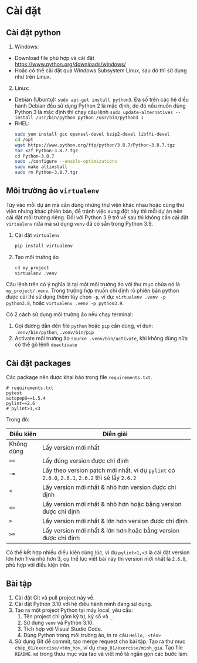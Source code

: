 # Cài đặt

## Cài đặt python

1. Windows:
- Download file phù hợp và cài đặt https://www.python.org/downloads/windows/
- Hoặc có thể cài đặt qua Windows Subsystem Linux, sau đó thì sử dụng như trên Linux.
2. Linux:
- Debian (Ubuntu): `sudo apt-get install python3`. Đa số trên các hệ điều hành Debian đều sử dụng Python 2 là mặc định, do đó nếu muốn dùng Python 3 là mặc định thì chạy câu lệnh `sudo update-alternatives --install /usr/bin/python python /usr/bin/python3 1`
- RHEL:
    ```bash
    sudo yum install gcc openssl-devel bzip2-devel libffi-devel
    cd /opt
    wget https://www.python.org/ftp/python/3.8.7/Python-3.8.7.tgz
    tar xzf Python-3.8.7.tgz
    cd Python-3.8.7
    sudo ./configure --enable-optimizations
    sudo make altinstall
    sudo rm Python-3.8.7.tgz
    ```

## Môi trường ảo `virtualenv`

Tùy vào mỗi dự án mà cần dùng những thư viện khác nhau hoặc cùng thư viện nhưng khác phiên bản, để tránh việc xung đột này thì mỗi dự án nên cài đặt môi trường riêng. Đối với Python 3.9 trở về sau thì không cần cài đặt `virtualenv` nữa mà sử dụng `venv` đã có sẵn trong Python 3.9.

1. Cài đặt `virtualenv`
    ```bash
    pip install virtualenv
    ```
1. Tạo môi trường ảo
    ```bash
    cd my_project
    virtualenv .venv
    ```

Câu lệnh trên có ý nghĩa là tại một môi trường ảo với thư mục chứa nó là `my_project/.venv`. Trong trường hợp muốn chỉ định rõ phiên bản python được cài thì sử dụng thêm tùy chọn `-p`, ví dụ: `virtualenv .venv -p python3.8`, hoặc `virtualenv .venv -p python3.9`.

Có 2 cách sử dụng môi trường ảo nếu chạy terminal:
1. Gọi đường dẫn đến file `python` hoặc `pip` cần dùng, ví dụn: `.venv/bin/python`, `.venv/bin/pip`
1. Activate môi trường ảo `source .venv/bin/activate`, khi không dùng nữa có thể gõ lệnh `deactivate`

## Cài đặt packages

Các package nên được khai báo trong file `requirements.txt`.

```
# requirements.txt
pytest
autopep8==1.5.4
pylint~=2.6
# pylint>1,<3
```

Trong đó:

| Điều kiện  |                                            Diễn giải                                            |
| ---------- | ----------------------------------------------------------------------------------------------- |
| Không dùng | Lấy version mới nhất                                                                            |
| `==`       | Lấy đúng version được chỉ định                                                                  |
| `~=`       | Lấy theo version patch mới nhất, ví dụ `pylint` có `2.6.0`, `2.6.1`, `2.6.2` thì sẽ lấy `2.6.2` |
| `<`        | Lấy version mới nhất & nhỏ hơn version được chỉ định                                            |
| `<=`       | Lấy version mới nhất & nhỏ hơn hoặc bằng version được chỉ định                                  |
| `>`        | Lấy version mới nhất & lớn hơn version được chỉ định                                            |
| `>=`       | Lấy version mới nhất & lớn hơn hoặc bằng version được chỉ định                                  |

Có thể kết hợp nhiều điều kiện cùng lúc, ví dụ `pylint>1,<3` là cài đặt version lớn hơn 1 và nhỏ hơn 3, cụ thể lúc viết bài này thì version mới nhất là `2.6.0`, phù hợp với điều kiện trên. 

## Bài tập

1. Cài đặt Git và pull project này về.
2. Cài đặt Python 3.10 với hệ điều hành mình đang sử dụng.
3. Tạo ra một project Python tại máy local, yêu cầu:
    1. Tên project chỉ gồm ký tự, ký số và `_`.
    2. Sử dụng `venv` và Python 3.10.
    3. Tích hợp với Visual Studio Code.
    4. Dùng Python trong môi trường ảo, in ra câu `Hello, <tên>`
4. Sử dụng Git để commit, tạo merge request cho bài tập. Tạo ra thư mục `chap_01/exercise/<tên_ho>`, ví dụ `chap_01/exercise/minh_gia`. Tạo file `README.md` trong thưu mục vừa tao và viết mỗ tả ngắn gọn các bước làm.
